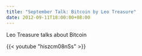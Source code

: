 ```yaml
---
title: "September Talk: Bitcoin by Leo Treasure"
date: 2012-09-11T18:00:00+08:00
---
```


Leo Treasure talks about Bitcoin
<!--more-->

{{< youtube "hiszcm08nSs" >}}
